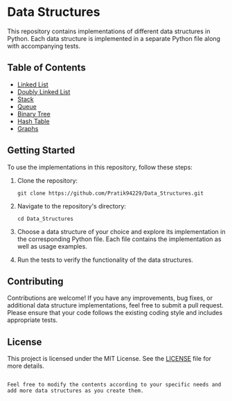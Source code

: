 
# Data Structures

This repository contains implementations of different data structures in Python. Each data structure is implemented in a separate Python file along with accompanying tests.

## Table of Contents
- [Linked List](./linked_list.py)
- [Doubly Linked List](./linked_list.py)
- [Stack](./stack.py)
- [Queue](./queue.py)
- [Binary Tree](./binary_tree.py)
- [Hash Table](./hash_table.py)
- [Graphs](./graphs.py)

## Getting Started

To use the implementations in this repository, follow these steps:

1. Clone the repository:

   ```
   git clone https://github.com/Pratik94229/Data_Structures.git
   ```

2. Navigate to the repository's directory:

   ```
   cd Data_Structures
   ```

3. Choose a data structure of your choice and explore its implementation in the corresponding Python file. Each file contains the implementation as well as usage examples.

4. Run the tests to verify the functionality of the data structures. 

## Contributing

Contributions are welcome! If you have any improvements, bug fixes, or additional data structure implementations, feel free to submit a pull request. Please ensure that your code follows the existing coding style and includes appropriate tests.

## License

This project is licensed under the MIT License. See the [LICENSE](./LICENSE) file for more details.
```

Feel free to modify the contents according to your specific needs and add more data structures as you create them.
